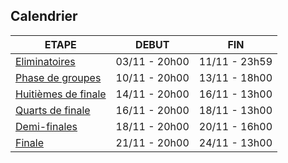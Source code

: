 ## Calendrier

| ETAPE  | DEBUT | FIN |
| ------------- | ------------- | ------------- |
| [Eliminatoires](https://github.com/Kastrupf/coupe-du-monde-azure/blob/main/etapes/eliminatoires.md) | 03/11 - 20h00 | 11/11 - 23h59 |
| [Phase de groupes](https://github.com/Kastrupf/coupe-du-monde-azure/blob/main/etapes/phase-de-groupes.md) | 10/11 - 20h00 | 13/11 - 18h00 |
| [Huitièmes de finale](https://github.com/Kastrupf/coupe-du-monde-azure/blob/main/etapes/huitiemes-de-finale.md) | 14/11 - 20h00 | 16/11 - 13h00 |
| [Quarts de finale](https://github.com/Kastrupf/coupe-du-monde-azure/blob/main/etapes/quarts-de-finale.md) | 16/11 - 20h00 | 18/11 - 13h00 |
| [Demi-finales](https://github.com/Kastrupf/coupe-du-monde-azure/blob/main/etapes/demi-finale.md) | 18/11 - 20h00 | 20/11 - 16h00 |
| [Finale](https://github.com/Kastrupf/coupe-du-monde-azure/blob/main/etapes/finale.md) | 21/11 - 20h00 | 24/11 - 13h00 |
